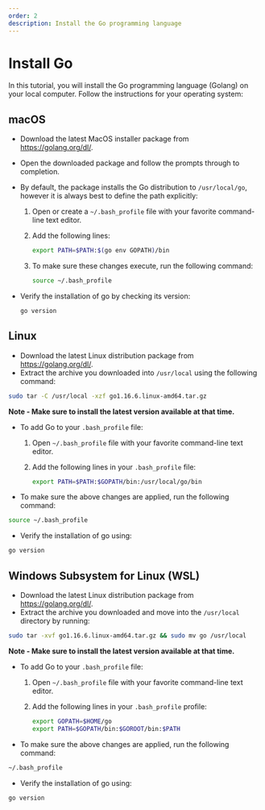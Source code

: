 ```yaml
---
order: 2
description: Install the Go programming language
---
```


# Install Go

In this tutorial, you will install the Go programming language (Golang) on your local computer. Follow the instructions for your operating system:

## macOS

* Download the latest MacOS installer package from <https://golang.org/dl/>.
* Open the downloaded package and follow the prompts through to completion.
* By default, the package installs the Go distribution to `/usr/local/go`, however it is always best to define the path explicitly:

    1. Open or create a `~/.bash_profile` file with your favorite command-line text editor.
    2. Add the following lines:

        ```sh
        export PATH=$PATH:$(go env GOPATH)/bin
        ```

    3. To make sure these changes execute, run the following command:

        ```sh
        source ~/.bash_profile
        ```

* Verify the installation of go by checking its version:

    ```sh
    go version
    ```

## Linux

* Download the latest Linux distribution package from <https://golang.org/dl/>.
* Extract the archive you downloaded into `/usr/local` using the following command:

```sh
sudo tar -C /usr/local -xzf go1.16.6.linux-amd64.tar.gz
```

**Note - Make sure to install the latest version available at that time.**

* To add Go to your `.bash_profile` file:

    1. Open `~/.bash_profile` file with your favorite command-line text editor.
    2. Add the following lines in your `.bash_profile` file:

        ```sh
        export PATH=$PATH:$GOPATH/bin:/usr/local/go/bin
        ```

* To make sure the above changes are applied, run the following command:

```sh
source ~/.bash_profile
```

* Verify the installation of go using:

```sh
go version
```

## Windows Subsystem for Linux (WSL)

* Download the latest Linux distribution package from <https://golang.org/dl/>.
* Extract the archive you downloaded and move into the `/usr/local` directory by running:

```sh
sudo tar -xvf go1.16.6.linux-amd64.tar.gz && sudo mv go /usr/local
```

**Note - Make sure to install the latest version available at that time.**

* To add Go to your `.bash_profile` file:

    1. Open `~/.bash_profile` file with your favorite command-line text editor.
    2. Add the following lines in your `.bash_profile` profile:

        ```sh
        export GOPATH=$HOME/go
        export PATH=$GOPATH/bin:$GOROOT/bin:$PATH
        ```

* To make sure the above changes are applied, run the following command:

```sh
~/.bash_profile
```

* Verify the installation of go using:

```sh
go version
```
